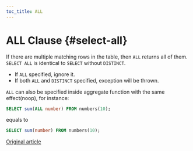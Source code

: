 ```yaml
---
toc_title: ALL
---
```


# ALL Clause {#select-all}

If there are multiple matching rows in the table, then `ALL` returns all of them. `SELECT ALL` is identical to `SELECT` without `DISTINCT`.

-   If `ALL` specified, ignore it.
-   If both `ALL` and `DISTINCT` specified, exception will be thrown.

`ALL` can also be specified inside aggregate function with the same effect(noop), for instance:

```sql
SELECT sum(ALL number) FROM numbers(10);
```
equals to

```sql
SELECT sum(number) FROM numbers(10);
```

[Original article](https://clickhouse.tech/docs/en/sql-reference/statements/select/all) <!--hide-->
